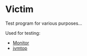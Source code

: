 # **Victim** 

Test program for various purposes...

Used for testing:
* [Monitor](https://github.com/rcprcp/Monitor) 
* [jvmtop](https://github.com/rcprcp/jvmtop)